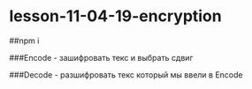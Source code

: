 # lesson-11-04-19-encryption

##npm i 

###Encode - зашифровать текс и выбрать сдвиг

###Decode - разшифровать текс который мы ввели в Encode
